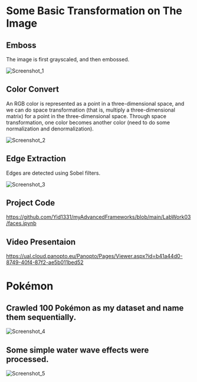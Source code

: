 # Some Basic Transformation on The Image
## Emboss
The image is first grayscaled, and then embossed.

![Screenshot_1](https://user-images.githubusercontent.com/81423727/158854699-9c2b5f80-6400-4290-87d3-4cf87b3566ea.png)

## Color Convert
An RGB color is represented as a point in a three-dimensional space, and we can do space transformation (that is, multiply a three-dimensional matrix) for a point in the three-dimensional space. Through space transformation, one color becomes another color (need to do some normalization and denormalization). 

![Screenshot_2](https://user-images.githubusercontent.com/81423727/158855656-7cf49130-94c8-4f38-b0b1-d67aaa9db08a.png)

## Edge Extraction
Edges are detected using Sobel filters.

![Screenshot_3](https://user-images.githubusercontent.com/81423727/158856051-cdf376ea-1c37-4377-a3ff-7bd95e0f99a5.png)

## Project Code
https://github.com/Yid1331/myAdvancedFrameworks/blob/main/LabWork03/faces.ipynb

## Video Presentaion
https://ual.cloud.panopto.eu/Panopto/Pages/Viewer.aspx?id=b41a44d0-8749-40f4-87f2-ae5b011bed52


# Pokémon
## Crawled 100 Pokémon as my dataset and name them sequentially.

![Screenshot_4](https://user-images.githubusercontent.com/81423727/158859463-910d9aad-8945-4721-812c-26c67f4f86cb.png)

## Some simple water wave effects were processed.

![Screenshot_5](https://user-images.githubusercontent.com/81423727/158859735-f4699f09-cb9f-4534-a444-68c5c36c4582.png)
